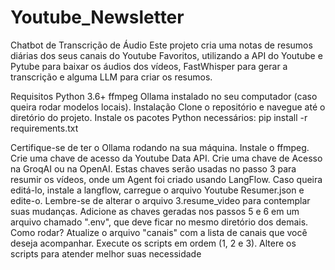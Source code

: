 # Youtube_Newsletter
Chatbot de Transcrição de Áudio
Este projeto cria uma notas de resumos diárias dos seus canais do Youtube Favoritos, 
utilizando a API do Youtube e Pytube para baixar os áudios dos vídeos,
FastWhisper para gerar a transcrição e alguma LLM para criar os resumos.

Requisitos
Python 3.6+
ffmpeg
Ollama instalado no seu computador (caso queira rodar modelos locais).
Instalação
Clone o repositório e navegue até o diretório do projeto.
Instale os pacotes Python necessários:
pip install -r requirements.txt

Certifique-se de ter o Ollama rodando na sua máquina.
Instale o ffmpeg.
Crie uma chave de acesso da Youtube Data API.
Crie uma chave de Acesso na GroqAI ou na OpenAI. Estas chaves serão usadas no passo 3 para resumir os vídeos, onde um Agent foi criado usando LangFlow. Caso queira editá-lo, instale a langflow, carregue o arquivo Youtube Resumer.json e edite-o. Lembre-se de alterar o arquivo 3.resume_video para contemplar suas mudanças.
Adicione as chaves geradas nos passos 5 e 6 em um arquivo chamado ".env", que deve ficar no mesmo diretório dos demais.
Como rodar?
Atualize o arquivo "canais" com a lista de canais que você deseja acompanhar.
Execute os scripts em ordem (1, 2 e 3).
Altere os scripts para atender melhor suas necessidade
